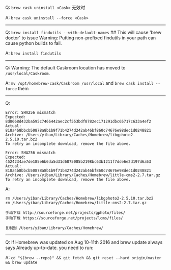 Q: `brew cask uninstall <Cask>` 无效时

A: `brew cask uninstall --force <Cask>`

---

Q: `brew install findutils --with-default-names` ## This will cause 'brew doctor' to issue Warning: Putting non-prefixed findutils in your path can cause python builds to fail.

A: `brew install findutils`

---

Q: Warning: The default Caskroom location has moved to `/usr/local/Caskroom`.

A: `mv /opt/homebrew-cask/Caskroom /usr/local` and `brew cask install --force` them

---

Q:

```
Error: SHA256 mismatch
Expected: 8d8668d432ba595c7466442aec2cf553bdf8782ec171291dbc65717c633a4ef2
Actual: 818a4b8bbcb50878a8b1b9f71b4274d242ab46bf860c74676e98dec1d0248821
Archive: /Users/yiban/Library/Caches/Homebrew/libgphoto2-2.5.10.tar.bz2
To retry an incomplete download, remove the file above.

Error: SHA256 mismatch
Expected: 4524234ae7de185e6b6da5d31d6875085b2198bc63b1211f7dde6e2d197d6a53
Actual: 818a4b8bbcb50878a8b1b9f71b4274d242ab46bf860c74676e98dec1d0248821
Archive: /Users/yiban/Library/Caches/Homebrew/little-cms2-2.7.tar.gz
To retry an incomplete download, remove the file above.
```

A:

```
rm /Users/yiban/Library/Caches/Homebrew/libgphoto2-2.5.10.tar.bz2
rm /Users/yiban/Library/Caches/Homebrew/little-cms2-2.7.tar.gz

手动下载 http://sourceforge.net/projects/gphoto/files/
手动下载 https://sourceforge.net/projects/lcms/files/

复制到 /Users/yiban/Library/Caches/Homebrew/
```

---

Q: If Homebrew was updated on Aug 10-11th 2016 and brew update always says Already up-to-date. you need to run:

A: `cd "$(brew --repo)" && git fetch && git reset --hard origin/master && brew update`

